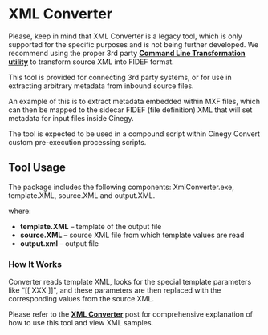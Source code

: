 # XML Converter


Please, keep in mind that XML Converter is a legacy tool, which is only supported for the specific purposes and is not being further developed. We recommend using the proper 3rd party <a href="https://www.microsoft.com/en-us/download/details.aspx?id=21714" target="_blank"><ins><b>Command Line Transformation utility</b></ins></a> to transform source XML into FIDEF format.

This tool is provided for connecting 3rd party systems, or for use in extracting arbitrary metadata from inbound source files.

An example of this is to extract metadata embedded within MXF files, which can then be mapped to the sidecar FIDEF (file definition) XML that will set metadata for input files inside Cinegy.

The tool is expected to be used in a compound script within Cinegy Convert custom pre-execution processing scripts.

## Tool Usage

The package includes the following components: XmlConverter.exe, template.XML, source.XML and output.XML.

where:

* **template.XML** – template of the output file
* **source.XML** – source XML file from which template values are read
* **output.xml** – output file

### How It Works

Converter reads template XML, looks for the special template parameters like “[[ XXX ]]", and these parameters are then replaced with the corresponding values from the source XML.

Please refer to the <a href="https://open.cinegy.com/posts/2016-01-05-xmlconverter/"><b>XML Converter</b></a> post for comprehensive explanation of how to use this tool and view XML samples.